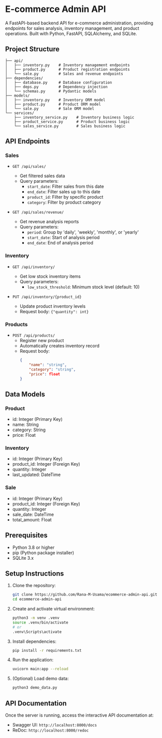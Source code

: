# E-commerce Admin API

A FastAPI-based backend API for e-commerce administration, providing endpoints for sales analysis, inventory management, and product operations. Built with Python, FastAPI, SQLAlchemy, and SQLite.

## Project Structure
```
├── api/
│   ├── inventory.py    # Inventory management endpoints
│   ├── product.py      # Product registration endpoints
│   └── sale.py         # Sales and revenue endpoints
├── dependencies/
│   ├── database.py     # Database configuration
│   ├── deps.py         # Dependency injection
│   └── schemas.py      # Pydantic models
├── models/
│   ├── inventory.py    # Inventory ORM model
│   ├── product.py      # Product ORM model
│   └── sale.py         # Sale ORM model
└── services/
    ├── inventory_service.py    # Inventory business logic
    ├── product_service.py      # Product business logic
    └── sales_service.py        # Sales business logic
```

## API Endpoints

### Sales
- `GET /api/sales/`
  - Get filtered sales data
  - Query parameters:
    - `start_date`: Filter sales from this date
    - `end_date`: Filter sales up to this date
    - `product_id`: Filter by specific product
    - `category`: Filter by product category

- `GET /api/sales/revenue/`
  - Get revenue analysis reports
  - Query parameters:
    - `period`: Group by 'daily', 'weekly', 'monthly', or 'yearly'
    - `start_date`: Start of analysis period
    - `end_date`: End of analysis period

### Inventory
- `GET /api/inventory/`
  - Get low stock inventory items
  - Query parameters:
    - `low_stock_threshold`: Minimum stock level (default: 10)

- `PUT /api/inventory/{product_id}`
  - Update product inventory levels
  - Request body: `{"quantity": int}`

### Products
- `POST /api/products/`
  - Register new product
  - Automatically creates inventory record
  - Request body:
    ```json
    {
        "name": "string",
        "category": "string",
        "price": float
    }
    ```

## Data Models

### Product
- id: Integer (Primary Key)
- name: String
- category: String
- price: Float

### Inventory
- id: Integer (Primary Key)
- product_id: Integer (Foreign Key)
- quantity: Integer
- last_updated: DateTime

### Sale
- id: Integer (Primary Key)
- product_id: Integer (Foreign Key)
- quantity: Integer
- sale_date: DateTime
- total_amount: Float

## Prerequisites

- Python 3.8 or higher
- pip (Python package installer)
- SQLite 3.x

## Setup Instructions

1. Clone the repository:
   ```bash
   git clone https://github.com/Rana-M-Usama/ecommerce-admin-api.git
   cd ecommerce-admin-api
   ```

2. Create and activate virtual environment:
   ```bash
   python3 -m venv .venv
   source .venv/bin/activate  
   # or
   .venv\Scripts\activate  
   ```

3. Install dependencies:
   ```bash
   pip install -r requirements.txt
   ```

4. Run the application:
   ```bash
   uvicorn main:app --reload
   ```

5. (Optional) Load demo data:
   ```bash
   python3 demo_data.py
   ```

## API Documentation
Once the server is running, access the interactive API documentation at:
- Swagger UI: `http://localhost:8000/docs`
- ReDoc: `http://localhost:8000/redoc`

